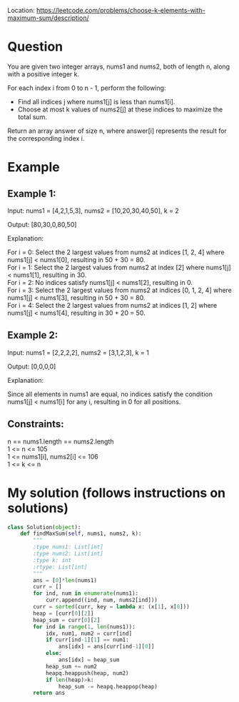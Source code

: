 Location: https://leetcode.com/problems/choose-k-elements-with-maximum-sum/description/
# Question
You are given two integer arrays, nums1 and nums2, both of length n, along with a positive integer k.

For each index i from 0 to n - 1, perform the following:

- Find all indices j where nums1[j] is less than nums1[i].
- Choose at most k values of nums2[j] at these indices to maximize the total sum.

Return an array answer of size n, where answer[i] represents the result for the corresponding index i.

 
# Example

## Example 1:

Input: nums1 = [4,2,1,5,3], nums2 = [10,20,30,40,50], k = 2

Output: [80,30,0,80,50]

Explanation:

For i = 0: Select the 2 largest values from nums2 at indices [1, 2, 4] where nums1[j] < nums1[0], resulting in 50 + 30 = 80.\
For i = 1: Select the 2 largest values from nums2 at index [2] where nums1[j] < nums1[1], resulting in 30.\
For i = 2: No indices satisfy nums1[j] < nums1[2], resulting in 0.\
For i = 3: Select the 2 largest values from nums2 at indices [0, 1, 2, 4] where nums1[j] < nums1[3], resulting in 50 + 30 = 80.\
For i = 4: Select the 2 largest values from nums2 at indices [1, 2] where nums1[j] < nums1[4], resulting in 30 + 20 = 50.

## Example 2:

Input: nums1 = [2,2,2,2], nums2 = [3,1,2,3], k = 1

Output: [0,0,0,0]

Explanation:

Since all elements in nums1 are equal, no indices satisfy the condition nums1[j] < nums1[i] for any i, resulting in 0 for all positions.

## Constraints:

n == nums1.length == nums2.length\
1 <= n <= 105\
1 <= nums1[i], nums2[i] <= 106\
1 <= k <= n
 

# My solution (follows instructions on solutions)
```python
class Solution(object):
    def findMaxSum(self, nums1, nums2, k):
        """
        :type nums1: List[int]
        :type nums2: List[int]
        :type k: int
        :rtype: List[int]
        """
        ans = [0]*len(nums1)
        curr = []
        for ind, num in enumerate(nums1):
            curr.append((ind, num, nums2[ind]))
        curr = sorted(curr, key = lambda x: (x[1], x[0]))
        heap = [curr[0][2]]
        heap_sum = curr[0][2]
        for ind in range(1, len(nums1)):
            idx, num1, num2 = curr[ind]
            if curr[ind-1][1] == num1:
                ans[idx] = ans[curr[ind-1][0]]
            else:
                ans[idx] = heap_sum
            heap_sum += num2
            heapq.heappush(heap, num2)   
            if len(heap)>k:
                heap_sum -= heapq.heappop(heap)    
        return ans

```
